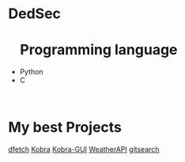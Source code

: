 # DedSec
<ul>
  <h1>Programming language</h1>
  <li>Python</li>
  <li>C</li>
</ul>
<br/>

# My best Projects
<a href="https://github.com/DedSec77/dfetch">dfetch</a>
<a href="https://github.com/DedSec77/Kobra">Kobra</a>
<a href="https://github.com/DedSec77/Kobra-GUI">Kobra-GUI</a>
<a href="https://github.com/DedSec77/WeatherAPI">WeatherAPI</a>
<a href="https://github.com/DedSec77/gitsearch">gitsearch</a>
